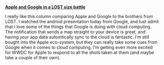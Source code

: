 **[Apple and Google in a LOST size
battle](http://feedproxy.google.com/~r/Techcrunch/~3/hPfk8AzFRVI/)**

I really like this column comparing Apple and Google to the brothers
from LOST. I watched the android presentation today from Google, and
Iust admit that I love some of the things that Google is doing with
cloud computing. The notification that sends a map straight to your
device is great, and having your app data automtically sync to the cloud
is fantastic. I’m still bought into the Apple eco-system, but they can
really take some cues from Google when it comes to cloud computing. I’m
getting even more excited for WWDC for Apple to respond to all the shots
taken at them (and maybe take a couple of their own).
